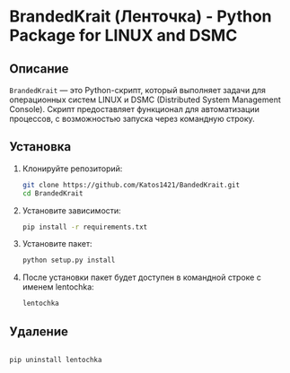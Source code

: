 # BrandedKrait (Ленточка) - Python Package for LINUX and DSMC

## Описание

`BrandedKrait` — это Python-скрипт, который выполняет задачи для операционных систем LINUX и DSMC (Distributed System Management Console). Скрипт предоставляет функционал для автоматизации процессов, с возможностью запуска через командную строку.

## Установка

1. Клонируйте репозиторий:
   ```bash
   git clone https://github.com/Katos1421/BandedKrait.git
   cd BrandedKrait
2. Установите зависимости:
   ```bash
   pip install -r requirements.txt
3. Установите пакет:
    ```bash
    python setup.py install
4. После установки пакет будет доступен в командной строке с именем lentochka:
    ```bash
    lentochka
   
## Удаление
   ```bash
   
   pip uninstall lentochka
